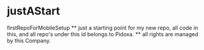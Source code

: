 # justAStart
firstRepoForMobileSetup
** just a starting point for my new repo, all code in this, and all repo's under this id belongs to Pidoxa.
** all rights are managed by this Company.  
